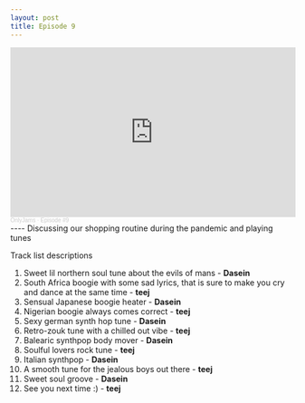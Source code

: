 ```yaml
---
layout: post
title: Episode 9
---
```

<iframe width="100%" height="300" scrolling="no" frameborder="no" allow="autoplay" src="https://w.soundcloud.com/player/?url=https%3A//api.soundcloud.com/tracks/934208368&color=%23ff5500&auto_play=false&hide_related=true&show_comments=false&show_user=true&show_reposts=false&show_teaser=true&visual=true"></iframe><div style="font-size: 10px; color: #cccccc;line-break: anywhere;word-break: normal;overflow: hidden;white-space: nowrap;text-overflow: ellipsis; font-family: Interstate,Lucida Grande,Lucida Sans Unicode,Lucida Sans,Garuda,Verdana,Tahoma,sans-serif;font-weight: 100;"><a href="https://soundcloud.com/onlyjamsradio" title="OnlyJams" target="_blank" style="color: #cccccc; text-decoration: none;">OnlyJams</a> · <a href="https://soundcloud.com/onlyjamsradio/episode-9" title="Episode #9" target="_blank" style="color: #cccccc; text-decoration: none;">Episode #9</a></div>
----
Discussing our shopping routine during the pandemic and playing tunes

Track list descriptions
1. Sweet lil northern soul tune about the evils of mans - **Dasein**
2. South Africa boogie with some sad lyrics, that is sure to make you cry and dance at the same time - **teej**
3. Sensual Japanese boogie heater - **Dasein**
4. Nigerian boogie always comes correct - **teej**
5. Sexy german synth hop tune - **Dasein**
6. Retro-zouk tune with a chilled out vibe - **teej**
7. Balearic synthpop body mover - **Dasein**
8. Soulful lovers rock tune - **teej**
9. Italian synthpop - **Dasein**
10. A smooth tune for the jealous boys out there - **teej**
11. Sweet soul groove - **Dasein** 
12. See you next time :) - **teej**